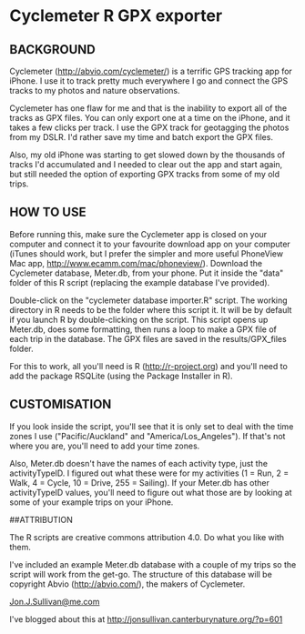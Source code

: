 # Cyclemeter R GPX exporter

## BACKGROUND

Cyclemeter (http://abvio.com/cyclemeter/) is a terrific GPS tracking app for iPhone. I use it to track pretty much everywhere I go and connect the GPS tracks to my photos and nature observations.

Cyclemeter has one flaw for me and that is the inability to export all of the tracks as GPX files. You can only export one at a time on the iPhone, and it takes a few clicks per track. I use the GPX track for geotagging the photos from my DSLR. I'd rather save my time and batch export the GPX files.

Also, my old iPhone was starting to get slowed down by the thousands of tracks I'd accumulated and I needed to clear out the app and start again, but still needed the option of exporting GPX tracks from some of my old trips.

## HOW TO USE

Before running this, make sure the Cyclemeter app is closed on your computer and connect it to your favourite download app on your computer (iTunes should work, but I prefer the simpler and more useful PhoneView Mac app, http://www.ecamm.com/mac/phoneview/). Download the Cyclemeter database, Meter.db, from your phone. Put it inside the "data" folder of this R script (replacing the example database I've provided).

Double-click on the "cyclemeter database importer.R" script. The working directory in R needs to be the folder where this script it. It will be by default if you launch R by double-clicking on the script. This script opens up Meter.db, does some formatting, then runs a loop to make a GPX file of each trip in the database. The GPX files are saved in the results/GPX_files folder.

For this to work, all you'll need is R (http://r-project.org) and you'll need to add the package RSQLite (using the Package Installer in R).

## CUSTOMISATION

If you look inside the script, you'll see that it is only set to deal with the time zones I use ("Pacific/Auckland" and "America/Los_Angeles"). If that's not where you are, you'll need to add your time zones.

Also, Meter.db doesn't have the names of each activity type, just the activityTypeID. I figured out what these were for my activities (1 = Run, 2 = Walk, 4 = Cycle, 10 = Drive, 255 = Sailing). If your Meter.db has other activityTypeID values, you'll need to figure out what those are by looking at some of your example trips on your iPhone.

##ATTRIBUTION

The R scripts are creative commons attribution 4.0. Do what you like with them.

I've included an example Meter.db database with a couple of my trips so the script will work from the get-go. The structure of this database will be copyright Abvio (http://abvio.com/), the makers of Cyclemeter.

Jon.J.Sullivan@me.com

I've blogged about this at http://jonsullivan.canterburynature.org/?p=601
